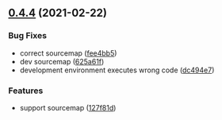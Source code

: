 ## [0.4.4](https://github.com/vbenjs/vite-plugin-theme/compare/127f81d4efcc7181ab56e626df44f3c1ff80321c...v0.4.4) (2021-02-22)

### Bug Fixes

- correct sourcemap ([fee4bb5](https://github.com/vbenjs/vite-plugin-theme/commit/fee4bb57fc2e15269e754db1daf46fa45ff3ddf4))
- dev sourcemap ([625a61f](https://github.com/vbenjs/vite-plugin-theme/commit/625a61f0359a609195551690467ef9da20c41f80))
- development environment executes wrong code ([dc494e7](https://github.com/vbenjs/vite-plugin-theme/commit/dc494e785bc20e6072dec4cbb4e12c2a7da62251))

### Features

- support sourcemap ([127f81d](https://github.com/vbenjs/vite-plugin-theme/commit/127f81d4efcc7181ab56e626df44f3c1ff80321c))
